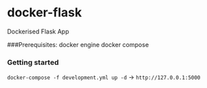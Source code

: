 # docker-flask
Dockerised Flask App

###Prerequisites:
    docker engine
    docker compose


### Getting started

`docker-compose -f development.yml up -d` -> `http://127.0.0.1:5000`
